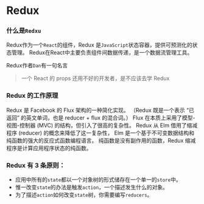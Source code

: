 # Redux

### 什么是`Redxu`

Redux作为一个`React`的组件，Redux 是`JavaScript`状态容器，提供可预测化的状态管理。
Redux在React中主要负责组件间数据传递，是一个数据流管理工具。

Redux作者`Dan`有一句名言

>一个 React 的 props 还用不好的开发者，是不应该去学 Redux

### Redux 的工作原理

Redux 是 Facebook 的 Flux 架构的一种简化实现。
（Redux 既是一个表示 “已返回” 的英文单词，也是 reducer + flux 的混合词。）
Flux 在本质上采用了模型-视图-控制器 (MVC) 的结构，但引入了很高的复杂性。
Redux 从 Elm 借用了缩减程序 (reducer) 的概念来降低了这一复杂性，
Elm 是一个基于不可变数据结构和纯函数的强大的反应式函数编程语言。
纯函数是没有副作用的函数，Redux 缩减程序是计算应用程序状态的纯函数。

### Redux 有 3 条原则：

 - 应用中所有的`state`都以一个对象树的形式储存在一个单一的`store`中。
 - 惟一改变`state`的办法是触发`action`，一个描述发生什么的对象。
 - 为了描述`action`如何改变`state`树，你需要编写`reducers`。